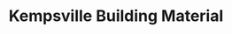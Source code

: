 ---
title: "Kempsville Building Material"
url: /chesapeake/kempsville-building-material/
shop: Baustoffe
---